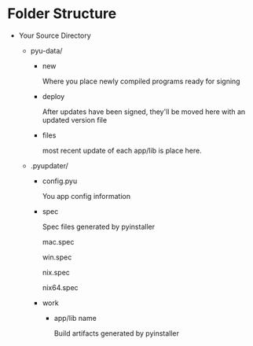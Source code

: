 # Folder Structure

* Your Source Directory
    * pyu-data/

        * new

            Where you place newly compiled programs ready for signing

        * deploy

            After updates have been signed, they'll be moved here with an updated version file

        * files

            most recent update of each app/lib is place here.


    * .pyupdater/

        * config.pyu

            You app config information

        * spec

            Spec files generated by pyinstaller

            mac.spec

            win.spec

            nix.spec

            nix64.spec

        * work

            * app/lib name

                Build artifacts generated by pyinstaller
